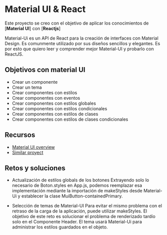 # Material UI & React
Este proyecto se creo con el objetivo de aplicar los conocimientos de [**Material UI**] con [**Reactjs**]

Material-Ui es un API de React para la creación de interfaces con Material Design. Es comunmente utilizado por sus diseños sencillos y elegantes. 
Es por esto que quiero leer y comprender mejor Material-UI y probarlo con ReactJS.

## Objetivos con material UI
* Crear un componente
* Crear un tema
* Crear componentes con estilos
* Crear componentes con eventos
* Crear componentes con estilos globales
* Crear componentes con estilos condicionales
* Crear componentes con estilos de clases
* Crear componentes con estilos de clases condicionales

## Recursos

* [Material UI overview](https://mui.com/material-ui/getting-started/overview/)
* [Similar proyect](https://mui.com/store/previews/minimal-dashboard/)

## Retos y soluciones
* Actualización de estilos globals de los botones
Extrayendo solo lo necesario de Boton.styles en App.js, podemos reemplazar esa implementación mediante la importación de makeStyles desde Material-Ui y establecer la clase MuiButton-containedPrimary.

* Selección de temas de Material-UI
Para evitar el mismo problema con el retraso de la carga de la aplicación, puede utilizar makeStyles. El objetivo de este reto es solucionar el problema de renderizado tardío solo en el Componente Header. El tema usará Material-Ui para administrar los estilos guardados en el objeto.